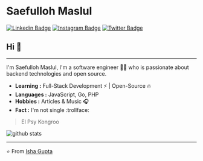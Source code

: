 # Saefulloh Maslul 
[![Linkedin Badge](https://img.shields.io/badge/-Saefulloh_Maslul-blue?style=flat-square&logo=Linkedin&logoColor=white&link=https://www.linkedin.com/in/saefullohmaslul/)](https://www.linkedin.com/in/saefullohmaslul/)  [![Instagram Badge](https://img.shields.io/badge/-Saefulloh_Maslul-red?style=flat-square&logo=Instagram&logoColor=white&link=https://www.instagram.com/saefullohmaslul/)](https://www.instagram.com/saefullohmaslul/)  [![Twitter Badge](https://img.shields.io/badge/-saefullohmaslul-1ca0f1?style=flat-square&logo=twitter&logoColor=white&link=https://twitter.com/saefullohmaslul)](https://twitter.com/saefullohmaslul)

## Hi :clap:

---------------------------------------------------------------------------------------------------------------------------------------------------------------------------------

I'm Saefulloh Maslul, I'm a software engineer :man_technologist: who is passionate about backend technologies and open source. 

-  **Learning :** Full-Stack Development :zap: | Open-Source :fire:	
-  **Languages :** JavaScript, Go, PHP
-  **Hobbies :** Articles & Music :headphones:
-  **Fact :** I'm not single :trollface: 

> El Psy Kongroo


![github stats](https://github-readme-stats.vercel.app/api?username=saefullohmaslul&show_icons=true)

---------------------------------------------------------------------------------------------------------------------------------------------------------------------------------


⭐️ From [Isha Gupta](https://github.com/Isha2103)